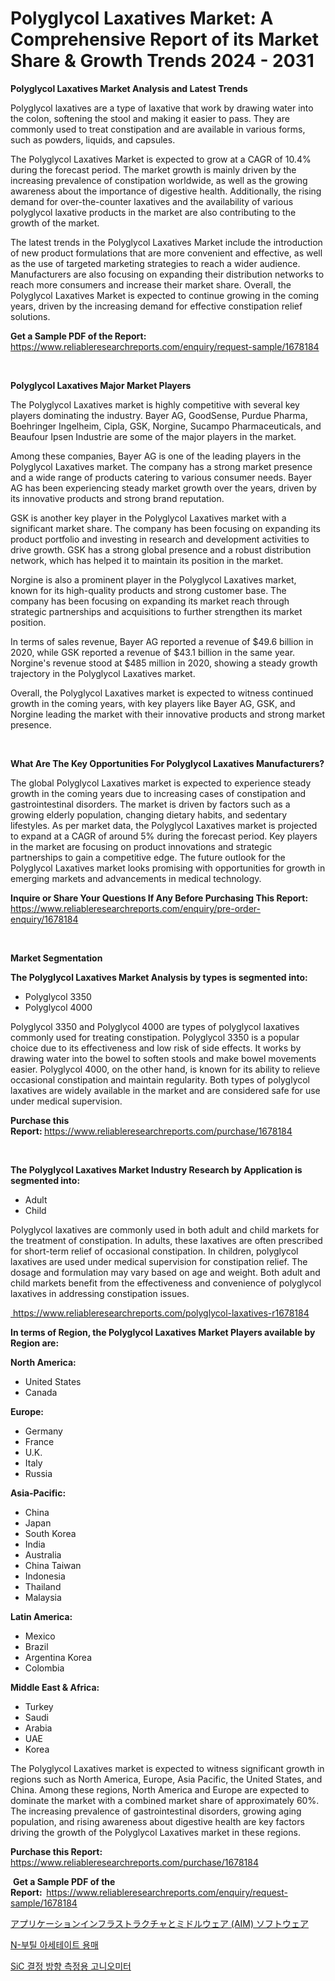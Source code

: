 <p><h1>Polyglycol Laxatives Market: A Comprehensive Report of its Market Share & Growth Trends 2024 - 2031</h1></p><p><strong>Polyglycol Laxatives Market Analysis and Latest Trends</strong></p>
<p><p>Polyglycol laxatives are a type of laxative that work by drawing water into the colon, softening the stool and making it easier to pass. They are commonly used to treat constipation and are available in various forms, such as powders, liquids, and capsules.</p><p>The Polyglycol Laxatives Market is expected to grow at a CAGR of 10.4% during the forecast period. The market growth is mainly driven by the increasing prevalence of constipation worldwide, as well as the growing awareness about the importance of digestive health. Additionally, the rising demand for over-the-counter laxatives and the availability of various polyglycol laxative products in the market are also contributing to the growth of the market.</p><p>The latest trends in the Polyglycol Laxatives Market include the introduction of new product formulations that are more convenient and effective, as well as the use of targeted marketing strategies to reach a wider audience. Manufacturers are also focusing on expanding their distribution networks to reach more consumers and increase their market share. Overall, the Polyglycol Laxatives Market is expected to continue growing in the coming years, driven by the increasing demand for effective constipation relief solutions.</p></p>
<p><strong>Get a Sample PDF of the Report:&nbsp;</strong> <a href="https://www.reliableresearchreports.com/enquiry/request-sample/1678184">https://www.reliableresearchreports.com/enquiry/request-sample/1678184</a></p>
<p>&nbsp;</p>
<p><strong>Polyglycol Laxatives Major Market Players</strong></p>
<p><p>The Polyglycol Laxatives market is highly competitive with several key players dominating the industry. Bayer AG, GoodSense, Purdue Pharma, Boehringer Ingelheim, Cipla, GSK, Norgine, Sucampo Pharmaceuticals, and Beaufour Ipsen Industrie are some of the major players in the market.</p><p>Among these companies, Bayer AG is one of the leading players in the Polyglycol Laxatives market. The company has a strong market presence and a wide range of products catering to various consumer needs. Bayer AG has been experiencing steady market growth over the years, driven by its innovative products and strong brand reputation.</p><p>GSK is another key player in the Polyglycol Laxatives market with a significant market share. The company has been focusing on expanding its product portfolio and investing in research and development activities to drive growth. GSK has a strong global presence and a robust distribution network, which has helped it to maintain its position in the market.</p><p>Norgine is also a prominent player in the Polyglycol Laxatives market, known for its high-quality products and strong customer base. The company has been focusing on expanding its market reach through strategic partnerships and acquisitions to further strengthen its market position.</p><p>In terms of sales revenue, Bayer AG reported a revenue of $49.6 billion in 2020, while GSK reported a revenue of $43.1 billion in the same year. Norgine's revenue stood at $485 million in 2020, showing a steady growth trajectory in the Polyglycol Laxatives market.</p><p>Overall, the Polyglycol Laxatives market is expected to witness continued growth in the coming years, with key players like Bayer AG, GSK, and Norgine leading the market with their innovative products and strong market presence.</p></p>
<p>&nbsp;</p>
<p><strong>What Are The Key Opportunities For Polyglycol Laxatives Manufacturers?</strong></p>
<p><p>The global Polyglycol Laxatives market is expected to experience steady growth in the coming years due to increasing cases of constipation and gastrointestinal disorders. The market is driven by factors such as a growing elderly population, changing dietary habits, and sedentary lifestyles. As per market data, the Polyglycol Laxatives market is projected to expand at a CAGR of around 5% during the forecast period. Key players in the market are focusing on product innovations and strategic partnerships to gain a competitive edge. The future outlook for the Polyglycol Laxatives market looks promising with opportunities for growth in emerging markets and advancements in medical technology.</p></p>
<p><strong>Inquire or Share Your Questions If Any Before Purchasing This Report:</strong> <a href="https://www.reliableresearchreports.com/enquiry/pre-order-enquiry/1678184">https://www.reliableresearchreports.com/enquiry/pre-order-enquiry/1678184</a></p>
<p>&nbsp;</p>
<p><strong>Market Segmentation</strong></p>
<p><strong>The Polyglycol Laxatives Market Analysis by types is segmented into:</strong></p>
<p><ul><li>Polyglycol 3350</li><li>Polyglycol 4000</li></ul></p>
<p><p>Polyglycol 3350 and Polyglycol 4000 are types of polyglycol laxatives commonly used for treating constipation. Polyglycol 3350 is a popular choice due to its effectiveness and low risk of side effects. It works by drawing water into the bowel to soften stools and make bowel movements easier. Polyglycol 4000, on the other hand, is known for its ability to relieve occasional constipation and maintain regularity. Both types of polyglycol laxatives are widely available in the market and are considered safe for use under medical supervision.</p></p>
<p><strong>Purchase this Report:&nbsp;</strong><a href="https://www.reliableresearchreports.com/purchase/1678184">https://www.reliableresearchreports.com/purchase/1678184</a></p>
<p>&nbsp;</p>
<p><strong>The Polyglycol Laxatives Market Industry Research by Application is segmented into:</strong></p>
<p><ul><li>Adult</li><li>Child</li></ul></p>
<p><p>Polyglycol laxatives are commonly used in both adult and child markets for the treatment of constipation. In adults, these laxatives are often prescribed for short-term relief of occasional constipation. In children, polyglycol laxatives are used under medical supervision for constipation relief. The dosage and formulation may vary based on age and weight. Both adult and child markets benefit from the effectiveness and convenience of polyglycol laxatives in addressing constipation issues.</p></p>
<p><a href="https://www.reliableresearchreports.com/polyglycol-laxatives-r1678184">&nbsp;https://www.reliableresearchreports.com/polyglycol-laxatives-r1678184</a></p>
<p><strong>In terms of Region, the Polyglycol Laxatives Market Players available by Region are:</strong></p>
<p>
    <p> <strong> North America: </strong>
        <ul>
            <li>United States</li>
            <li>Canada</li>
        </ul>
        </p> 
    <p> <strong> Europe: </strong>
        <ul>
            <li>Germany</li>
            <li>France</li>
            <li>U.K.</li>
            <li>Italy</li>
            <li>Russia</li>
        </ul>
        </p> 
    <p> <strong> Asia-Pacific: </strong>
        <ul>
            <li>China</li>
            <li>Japan</li>
            <li>South Korea</li>
            <li>India</li>
            <li>Australia</li>
            <li>China Taiwan</li>
            <li>Indonesia</li>
            <li>Thailand</li>
            <li>Malaysia</li>
        </ul>
        </p> 
    <p> <strong> Latin America: </strong>
        <ul>
            <li>Mexico</li>
            <li>Brazil</li>
            <li>Argentina Korea</li>
            <li>Colombia</li>
        </ul>
        </p> 
    <p> <strong> Middle East & Africa: </strong>
        <ul>
            <li>Turkey</li>
            <li>Saudi</li>
            <li>Arabia</li>
            <li>UAE</li>
            <li>Korea</li>
        </ul>
    </p>
    </p>
<p><p>The Polyglycol Laxatives market is expected to witness significant growth in regions such as North America, Europe, Asia Pacific, the United States, and China. Among these regions, North America and Europe are expected to dominate the market with a combined market share of approximately 60%. The increasing prevalence of gastrointestinal disorders, growing aging population, and rising awareness about digestive health are key factors driving the growth of the Polyglycol Laxatives market in these regions.</p></p>
<p><strong>Purchase this Report: </strong><a href="https://www.reliableresearchreports.com/purchase/1678184">https://www.reliableresearchreports.com/purchase/1678184</a></p>
<p>&nbsp;<strong>Get a Sample PDF of the Report:&nbsp;&nbsp;</strong><a href="https://www.reliableresearchreports.com/enquiry/request-sample/1678184">https://www.reliableresearchreports.com/enquiry/request-sample/1678184</a></p>
<p><strong></strong></p>
<p><p><a href="https://github.com/DanykaKilback/Market-Research-Report-List-1/blob/main/5127066107941.md">アプリケーションインフラストラクチャとミドルウェア (AIM) ソフトウェア</a></p><p><a href="https://github.com/WilburKihn5676/Market-Research-Report-List-2/blob/main/7235841102558.md">N-부틸 아세테이트 용매</a></p><p><a href="https://github.com/vseigx30c9a1j/Market-Research-Report-List-2/blob/main/7232942102557.md">SiC 결정 방향 측정용 고니오미터</a></p></p>